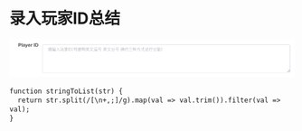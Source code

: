 # 录入玩家ID总结

![](./input_player_id.png)


```
function stringToList(str) {
  return str.split(/[\n+,;]/g).map(val => val.trim()).filter(val => val);
}
```
